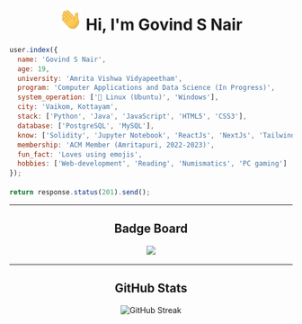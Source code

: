 <h1 align="center"><img src="https://github.com/Govind-S-Nair/Govind-S-Nair/blob/main/GIFs/wave.gif" width="40px" height="40px"> Hi, I'm Govind S Nair </h1>

```javascript
user.index({
  name: 'Govind S Nair',
  age: 19,
  university: 'Amrita Vishwa Vidyapeetham',
  program: 'Computer Applications and Data Science (In Progress)',
  system_operation: ['🐧 Linux (Ubuntu)', 'Windows'],
  city: 'Vaikom, Kottayam',
  stack: ['Python', 'Java', 'JavaScript', 'HTML5', 'CSS3'],
  database: ['PostgreSQL', 'MySQL'],
  know: ['Solidity', 'Jupyter Notebook', 'ReactJs', 'NextJs', 'Tailwind CSS', 'Git', 'GitHub'],
  membership: 'ACM Member (Amritapuri, 2022-2023)',
  fun_fact: 'Loves using emojis',
  hobbies: ['Web-development', 'Reading', 'Numismatics', 'PC gaming']
});

return response.status(201).send();
```

<div align="center">
  <hr><h2>Badge Board</h2><img src="https://holopin.io/api/user/board?user=g0v1nd"/><hr>
  <h2>GitHub Stats</h2><img src="https://streak-stats.demolab.com?user=Govind-S-Nair&count_private=true&theme=dark&border_radius=20" alt="GitHub Streak">
</div>
